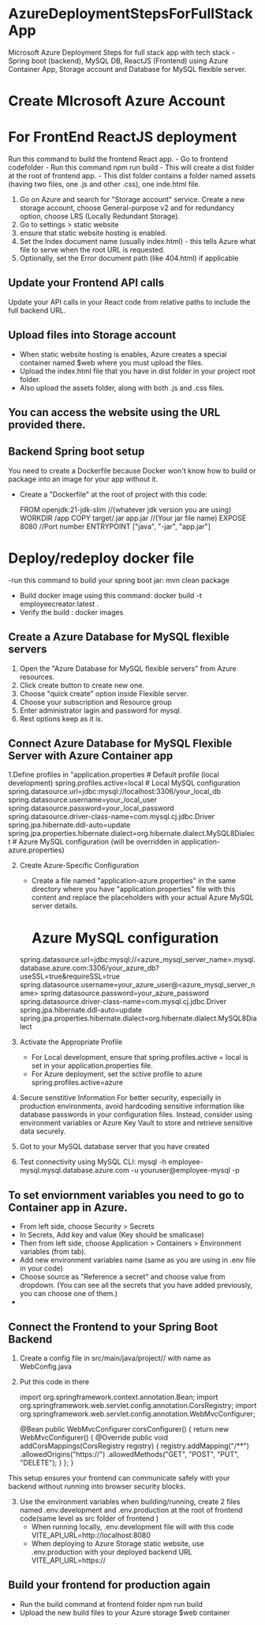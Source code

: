 # AzureDeploymentStepsForFullStackApp
Microsoft Azure Deployment Steps for full stack app with tech stack - Spring boot (backend), MySQL DB, ReactJS (Frontend) using Azure Container App, Storage account and Database for MySQL flexible server.

# Create MIcrosoft Azure Account
# For FrontEnd ReactJS deployment 

  Run this command to build the frontend React app. 
    - Go to frontend codefolder
    - Run this command
      npm run build
    - This will create a dist folder at the root of frontend app.
    - This dist folder contains a folder named assets (having two files, one .js and other .css), one inde.html     file.
1. Go on Azure and search for "Storage account" service. Create a new storage account, choose General-purpose v2 and for redundancy option, choose LRS (Locally Redundant Storage).
2. Go to settings > static website
3. ensure that static website hosting is enabled.
4. Set the Index document name (usually index.html) - this tells Azure what file to serve when the root URL is requested.
5. Optionally, set the Error document path (like 404.html) if applicable

## Update your Frontend API calls
Update your API calls in your React code from relative paths to include the full backend URL.

## Upload files into Storage account

  - When static website hosting is enables, Azure creates a special container named $web where you must upload the files.
  - Upload the index.html file that you have in dist folder in your project root folder.
  - Also upload the assets folder, along with both .js and .css files.
## You can access the website using the URL provided there. 

## Backend Spring boot setup
  You need to create a Dockerfile because Docker won't know how to build or package into an image for your app without it. 
  - Create a "Dockerfile" at the root of project with this code:
     
    FROM openjdk:21-jdk-slim          //(whatever jdk version you are using)
    WORKDIR /app
    COPY target/<Your-jar-file-name>.jar app.jar        //(Your jar file name)
    EXPOSE 8080           //Port number
    ENTRYPOINT ["java", "-jar", "app.jar"]

# Deploy/redeploy docker file
  -run this command to build your spring boot jar:
    mvn clean package
  - Build docker image using this command:
    docker build -t employeecreator:latest .
  - Verify the build :
    docker images
    
    
  

## Create a Azure Database for MySQL flexible servers
1. Open the "Azure Database for MySQL flexible servers" from Azure resources.
2. Click create button to create new one.
3. Choose "quick create" option inside Flexible server.
4. Choose your subscription and Resource group
5. Enter administrator lagin and password for mysql.
6. Rest options keep as it is.

## Connect Azure Database for MySQL Flexible Server with Azure Container app
   1.Define profiles in "application.properties
    # Default profile (local development)
    spring.profiles.active=local
    # Local MySQL configuration
    spring.datasource.url=jdbc:mysql://localhost:3306/your_local_db
    spring.datasource.username=your_local_user
    spring.datasource.password=your_local_password
    spring.datasource.driver-class-name=com.mysql.cj.jdbc.Driver
    spring.jpa.hibernate.ddl-auto=update
    spring.jpa.properties.hibernate.dialect=org.hibernate.dialect.MySQL8Dialect
    # Azure MySQL configuration (will be overridden in application-azure.properties)
    
  2. Create Azure-Specific Configuration
     - Create a file named "application-azure.properties" in the same directory where you have "application.properties" file with this content and replace the placeholders with your actual Azure MySQL server details.
       # Azure MySQL configuration
      spring.datasource.url=jdbc:mysql://<azure_mysql_server_name>.mysql.database.azure.com:3306/your_azure_db?useSSL=true&requireSSL=true
      spring.datasource.username=your_azure_user@<azure_mysql_server_name>
      spring.datasource.password=your_azure_password
      spring.datasource.driver-class-name=com.mysql.cj.jdbc.Driver
      spring.jpa.hibernate.ddl-auto=update
      spring.jpa.properties.hibernate.dialect=org.hibernate.dialect.MySQL8Dialect

  3. Activate the Appropriate Profile
     - For Local development, ensure that
       spring.profiles.active = local
       is set in your application.properties file.
     - For Azure deployment, set the sctive profile to azure
        spring.profiles.active=azure
  4. Secure senstitive Information
    For better security, especially in production environments, avoid hardcoding sensitive information like database passwords in your configuration files. Instead, consider using environment variables or Azure Key Vault to store and retrieve sensitive data securely.


5. Got to your MySQL database server that you have created 
5. Test connectivity using MySQL CLI:
     mysql -h employee-mysql.mysql.database.azure.com -u youruser@employee-mysql -p

## To set enviornment variables you need to go to Container app in Azure.
- From left side, choose Security > Secrets
- In Secrets, Add key and value (Key should be smallcase)
- Then from left side, choose Application > Containers > Environment variables (from tab).
- Add new environment variables name (same as you are using in .env file in your code)
- Choose source as "Reference a secret" and choose value from dropdown. (You can see all the secrets that you have added previously, you can choose one of them.)
-    

## Connect the Frontend to your Spring Boot Backend
1. Create a config file in src/main/java/project/<your-project-name>/ with name as WebConfig.java
2. Put this code in there

    import org.springframework.context.annotation.Bean;
    import org.springframework.web.servlet.config.annotation.CorsRegistry;
    import org.springframework.web.servlet.config.annotation.WebMvcConfigurer;
    
    @Bean
    public WebMvcConfigurer corsConfigurer() {
        return new WebMvcConfigurer() {
            @Override
            public void addCorsMappings(CorsRegistry registry) {
                registry.addMapping("/**")
                        .allowedOrigins("https://<your-frontend-domain>")
                        .allowedMethods("GET", "POST", "PUT", "DELETE");
            }
        };
    }

This setup ensures your frontend can communicate safely with your backend without running into browser security blocks.

3. Use the environment variables when building/running, create 2 files named .env.development and .env.production at the root of frontend code(same level as src folder of frontend )
   - When running locally, .env.development file will with this code
       VITE_API_URL=http://localhost:8080
   - When deploying to Azure Storage static website, use .env.production with your deployed backend URL
      VITE_API_URL=https://<your-backend-URL>

## Build your frontend for production again 
- Run the build command at frontend folder
      npm run build
- Upload the new build files to your Azure storage $web container
